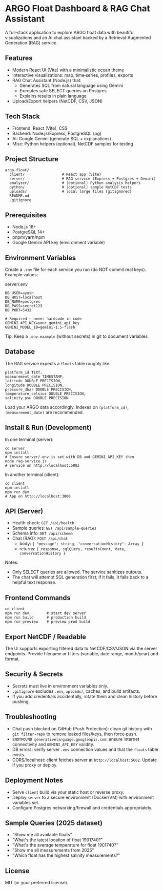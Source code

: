 # ARGO Float Dashboard & RAG Chat Assistant

A full‑stack application to explore ARGO float data with beautiful visualizations and an AI chat assistant backed by a Retrieval‑Augmented Generation (RAG) service.

## Features
- Modern React UI (Vite) with a minimalistic ocean theme
- Interactive visualizations: map, time‑series, profiles, exports
- RAG Chat Assistant (Node.js) that:
  - Generates SQL from natural language using Gemini
  - Executes safe SELECT queries on Postgres
  - Explains results in plain language
- Upload/Export helpers (NetCDF, CSV, JSON)

## Tech Stack
- Frontend: React (Vite), CSS
- Backend: Node.js/Express, PostgreSQL (pg)
- AI: Google Gemini (generate SQL + explanations)
- Misc: Python helpers (optional), NetCDF samples for testing

## Project Structure
```
argo-float/
  client/                 # React app (Vite)
  server/                 # RAG service (Express + Postgres + Gemini)
  analyzer/               # (optional) Python analysis helpers
  python/                 # (optional) sample NetCDF tests
  uploads/                # local large files (gitignored)
  README.md
  .gitignore
```

## Prerequisites
- Node.js 18+
- PostgreSQL 14+
- pnpm/yarn/npm
- Google Gemini API key (environment variable)

## Environment Variables
Create a `.env` file for each service you run (do NOT commit real keys). Example values:

server/.env
```
DB_USER=ayush
DB_HOST=localhost
DB_NAME=postgres
DB_PASS=secret123
DB_PORT=5432

# Required – never hardcode in code
GEMINI_API_KEY=your_gemini_api_key
GEMINI_MODEL_ID=gemini-1.5-flash
```

Tip: Keep a `.env.example` (without secrets) in git to document variables.

## Database
The RAG service expects a `floats` table roughly like:
```
platform_id TEXT,
measurement_date TIMESTAMP,
latitude DOUBLE PRECISION,
longitude DOUBLE PRECISION,
pressure_dbar DOUBLE PRECISION,
temperature_celsius DOUBLE PRECISION,
salinity_psu DOUBLE PRECISION
```
Load your ARGO data accordingly. Indexes on `(platform_id)`, `(measurement_date)` are recommended.

## Install & Run (Development)
In one terminal (server):
```
cd server
npm install
# Ensure server/.env is set with DB and GEMINI_API_KEY then
node rag-service.js
# Service on http://localhost:5002
```

In another terminal (client):
```
cd client
npm install
npm run dev
# App on http://localhost:3000
```

## API (Server)
- Health check: `GET /api/health`
- Sample queries: `GET /api/sample-queries`
- Schema info: `GET /api/schema`
- Chat (RAG): `POST /api/chat`
  - body: `{ "message": string, "conversationHistory": Array }`
  - returns: `{ response, sqlQuery, resultsCount, data, conversationHistory }`

Notes:
- Only SELECT queries are allowed. The service sanitizes outputs.
- The chat will attempt SQL generation first; if it fails, it falls back to a helpful text response.

## Frontend Commands
```
cd client
npm run dev        # start dev server
npm run build      # production build
npm run preview    # preview prod build
```

## Export NetCDF / Readable
The UI supports exporting filtered data to NetCDF/CSV/JSON via the server endpoints. Provide filename or filters (variable, date range, month/year) and format.

## Security & Secrets
- Secrets must live in environment variables only.
- `.gitignore` excludes `.env`, `uploads/`, caches, and build artifacts.
- If you add credentials accidentally, rotate them and clean history before pushing.

## Troubleshooting
- Chat push blocked on GitHub (Push Protection): clean git history with `git filter-repo` to remove leaked files/keys, then force‑push.
- `ENOTFOUND generativelanguage.googleapis.com`: ensure internet connectivity and `GEMINI_API_KEY` validity.
- DB errors: verify server `.env` connection values and that the `floats` table exists.
- CORS/localhost: client fetches server at `http://localhost:5002`. Update if you proxy or deploy.

## Deployment Notes
- Serve `client` build via your static host or reverse proxy.
- Deploy `server` to a secure environment (Docker/VM) with environment variables set.
- Configure Postgres networking/firewall and credentials appropriately.

## Sample Queries (2025 dataset)
- "Show me all available floats"
- "What's the latest location of float 1901740?"
- "What's the average temperature for float 1901740?"
- "Show me all measurements from 2025"
- "Which float has the highest salinity measurements?"

## License
MIT (or your preferred license).
